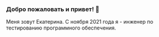 ### Добро пожаловать и привет! :cherry_blossom:
Меня зовут Екатерина. С ноября 2021 года я - инженер по тестированию программного обеспечения.</br>
<!--
<h2> :trophy:  Мои инструменты и технологии:</h2>

![This is an image](/design/icons/Java.png)![This is an image](/design/icons/Gradle.png)![This is an image](/design/icons/Intelij_IDEA.png)![This is an image](/design/icons/Selenide.png)![This is an image](/design/icons/Selenoid.png)![This is an image](/design/icons/JUnit5.png)![This is an image](/design/icons/Jenkins.png)![This is an image](/design/icons/Allure_Report.png)![This is an image](/design/icons/AllureTestOps.png)![This is an image](/design/icons/Telegram.png)![This is an image](/design/icons/Jira.png)</br>
## :trophy:Мое образование:

|<img width="30%" title="Northwest Public Service Academy" src="/design/icons/kirt.png">|[kirt](http://dahluniver.ru/)| Бухгалтерcкий учет и аудит|

|<img width="20%" title="QAGuru.png" src="design/icons/QAGuru.png">|[qa.guru](https://qa.guru)| <h3>Automation QA Engineer (2023)</h3>|
